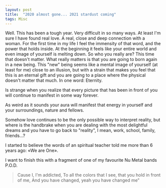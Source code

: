 ```yaml
---
layout: post
title:  "2020 almost gone... 2021 stardust coming"
tags: Misc
---
```


Well. This has been a tough year. Very difficult in so many ways. At least I'm sure I have found real love. A real, 
close and deep connection with a woman. For the first time in my life I feel the immensity of that word, and the power 
that holds inside. At the beginning it feels like your entire world and even image of yourself is melting down. 
So who you really are? This time that doesn't matter. What really matters is that you are going to born again in a 
new being. This "new" being seems like a mental image of yourself (at least for me) close to an illusion, but with 
a strain that makes you feel that this is an eternal gift and you are going to a place where the physical doesn't 
matter that much. In one word: Eternity.

Is strange when you realize that every picture that has been in front of you will continue to manifest in some way 
forever.

As weird as it sounds your aura will manifest that energy in yourself and your surroundings, nature and fellows.

Somehow love continues to be the only possible way to interpret reality, but where is the handbrake when you are 
dealing with the most delightful dreams and you have to go back to "reality", I mean, work, school, family, friends...?

I started to believe the words of an spiritual teacher told me more than 6 years ago: «We are One».

I want to finish this with a fragment of one of my favourite Nu Metal bands P.O.D.

> Cause I, I'm addicted, To all the colors that I see, that you hold in front of me, And you have changed, 
> yeah you have changed me"